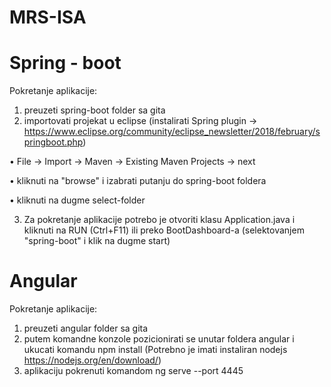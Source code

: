 # MRS-ISA
# Spring - boot

Pokretanje aplikacije:

1. preuzeti spring-boot folder sa gita
2. importovati projekat u eclipse (instalirati Spring plugin -> https://www.eclipse.org/community/eclipse_newsletter/2018/february/springboot.php)

  • File -> Import -> Maven -> Existing Maven Projects -> next

  • kliknuti na "browse" i izabrati putanju do spring-boot foldera 

  • kliknuti na dugme select-folder

3. Za pokretanje aplikacije potrebo je otvoriti klasu Application.java i kliknuti na RUN (Ctrl+F11) ili preko BootDashboard-a (selektovanjem "spring-boot" i klik na dugme start)

# Angular

Pokretanje aplikacije:

1. preuzeti angular folder sa gita
2. putem komandne konzole pozicionirati se unutar foldera angular i ukucati komandu npm install
(Potrebno je imati instaliran nodejs https://nodejs.org/en/download/)
3. aplikaciju pokrenuti komandom ng serve --port 4445
